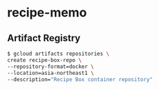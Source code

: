 # recipe-memo
## Artifact Registry
```sh
$ gcloud artifacts repositories \
create recipe-box-repo \
--repository-format=docker \
--location=asia-northeast1 \
--description="Recipe Box container repository"
```
